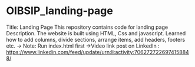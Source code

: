 # OIBSIP_landing-page
Title:  Landing Page
This repository contains code for landing page Description. 
The website is built using HTML, Css and javascript. 
Learned how to add columns, divide sections, arrange items, add headers, footers etc. 
-> Note: Run index.html first 
->Video link post on LinkedIn : https://www.linkedin.com/feed/update/urn:li:activity:7062727226974158848/
